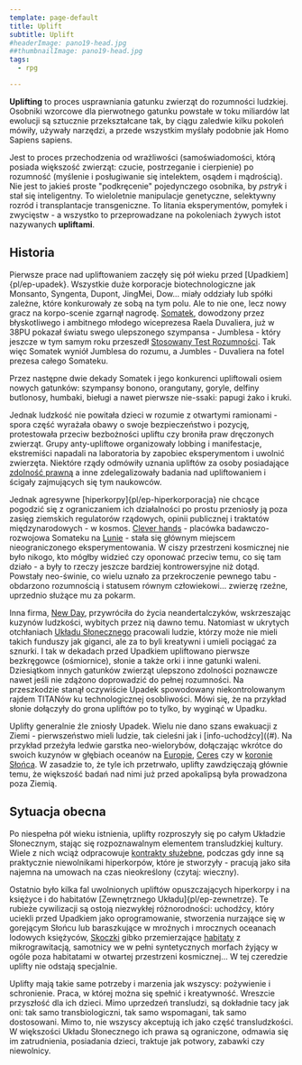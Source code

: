 ```yaml
---
template: page-default
title: Uplift
subtitle: Uplift
#headerImage: pano19-head.jpg
##thumbnailImage: pano19-head.jpg
tags:
  - rpg

---
```


**Uplifting** to proces usprawniania gatunku zwierząt do rozumności ludzkiej. Osobniki wzorcowe dla pierwotnego gatunku powstałe w toku miliardów lat ewolucji są sztucznie przekształcane tak, by ciągu zaledwie kilku pokoleń mówiły, używały narzędzi, a przede wszystkim myślały podobnie jak Homo Sapiens sapiens.

Jest to proces przechodzenia od wrażliwości (samoświadomości, którą posiada większość zwierząt: czucie, postrzeganie i cierpienie) po rozumność (myślenie i posługiwanie się intelektem, osądem i mądrością). Nie jest to jakieś proste "podkręcenie" pojedynczego osobnika, by *pstryk* i stał się inteligentny. To wieloletnie manipulacje genetyczne, selektywny rozród i transplantacje transgeniczne. To litania eksperymentów, pomyłek i zwycięstw - a wszystko to przeprowadzane na pokoleniach żywych istot nazywanych **upliftami**.

## Historia

Pierwsze prace nad upliftowaniem zaczęły się pół wieku przed [Upadkiem]{pl/ep-upadek}. Wszystkie duże korporacje biotechnologiczne jak Monsanto, Syngenta, Dupont, JingMei, Dow... miały oddziały lub spółki zależne, które konkurowały ze sobą na tym polu. Ale to nie one, lecz nowy gracz na korpo-scenie zgarnął nagrodę. [Somatek](Somatek.md "Uplifty, Farmaceutyki, Biofarmaceutyki, Genetyka "), dowodzony przez błyskotliwego i ambitnego młodego wiceprezesa Raela Duvaliera, już w 38PU pokazał światu swego ulepszonego szympansa - Jumblesa - który jeszcze w tym samym roku przeszedł [Stosowany Test Rozumności](Stosowany+Test+Rozumno%C5%9Bci). Tak więc Somatek wyniół Jumblesa do rozumu, a Jumbles - Duvaliera na fotel prezesa całego Somateku.

Przez następne dwie dekady Somatek i jego konkurenci upliftowali osiem nowych gatunków: szympansy bonono, orangutany, goryle, delfiny butlonosy, humbaki, bieługi a nawet pierwsze nie-ssaki: papugi żako i kruki.

Jednak ludzkość nie powitała dzieci w rozumie z otwartymi ramionami - spora część wyrażała obawy o swoje bezpieczeństwo i pozycję, protestowała przeciw bezbożności upliftu czy broniła praw dręczonych zwierząt. Grupy anty-upliftowe organizowały lobbing i manifestacje, ekstremiści napadali na laboratoria by zapobiec eksperymentom i uwolnić zwierzęta. Niektóre rządy odmówiły uznania upliftów za osoby posiadające [zdolność prawną](http://pl.wikipedia.org/wiki/Zdolno%C5%9B%C4%87_prawna) a inne zdelegalizowały badania nad upliftowaniem i ścigały zajmujących się tym naukowców.

Jednak agresywne [hiperkorpy]{pl/ep-hiperkorporacja} nie chcące pogodzić się z ograniczaniem ich działalności po prostu przeniosły ją poza zasięg ziemskich regulatorów rządowych, opinii publicznej i traktatów międzynarodowych - w kosmos. [Clever hands](Clever+hands) - placówka badawczo-rozwojowa Somateku na [Lunie](#) - stała się głównym miejscem nieograniczonego eksperymentowania. W ciszy przestrzeni kosmicznej nie było nikogo, kto mógłby widzieć czy oponować przeciw temu, co się tam działo - a były to rzeczy jeszcze bardziej kontrowersyjne niż dotąd. Powstały neo-świnie, co wielu uznało za przekroczenie pewnego tabu - obdarzono rozumnością i statusem równym człowiekowi... zwierzę rzeźne, uprzednio służące mu za pokarm.

Inna firma, [New Day](New+Day), przywróciła do życia neandertalczyków, wskrzeszając kuzynów ludzkości, wybitych przez nią dawno temu. Natomiast w ukrytych otchłaniach [Układu Słonecznego]((#)) pracowali ludzie, którzy może nie mieli takich funduszy jak giganci, ale za to byli kreatywni i umieli pociągać za sznurki. I tak w dekadach przed Upadkiem upliftowano pierwsze bezkręgowce (ośmiornice), słonie a także orki i inne gatunki waleni. Dziesiątkom innych gatunków zwierząt ulepszono zdolności poznawcze nawet jeśli nie zdążono doprowadzić do pełnej rozumności. Na przeszkodzie stanął oczywiście Upadek spowodowany niekontrolowanym rajdem TITANów ku technologicznej osobliwości. Mówi się, że na przykład słonie dołączyły do grona upliftów po to tylko, by wyginąć w Upadku.

Uplifty generalnie źle zniosły Upadek. Wielu nie dano szans ewakuacji z Ziemi - pierwszeństwo mieli ludzie, tak cieleśni jak i [info-uchodźcy]((#). Na przykład przeżyła ledwie garstka neo-wielorybów, dołączając wkrótce do swoich kuzynów w głębiach oceanów na [Europie](Europa), [Ceres](Ceres) czy w [koronie Słońca](S%C5%82o%C5%84ce). W zasadzie to, że tyle ich przetrwało, uplifty zawdzięczają głównie temu, że większość badań nad nimi już przed apokalipsą była prowadzona poza Ziemią.

## Sytuacja obecna

Po niespełna pół wieku istnienia, uplifty rozproszyły się po całym Układzie Słonecznym, stając się rozpoznawalnym elementem transludzkiej kultury. Wiele z nich wciąż odpracowuje [kontrakty służebne](#), podczas gdy inne są praktycznie niewolnikami hiperkorpów, które je stworzyły - pracują jako siła najemna na umowach na czas nieokreślony (czytaj: wieczny).

Ostatnio było kilka fal uwolnionych upliftów opuszczających hiperkorpy i na księżyce i do habitatów [Zewnętrznego Układu]{pl/ep-zewnetrze}. Te rubieże cywilizacji są ostoją niezwykłej różnorodności: uchodźcy, który uciekli przed Upadkiem jako oprogramowanie, stworzenia nurzające się w gorejącym Słońcu lub baraszkujące w mroźnych i mrocznych oceanach lodowych księżyców, [Skoczki](./Encyklopedia/Skoczek.md) gibko przemierzające [habitaty](Habitaty "Habitaty") z mikrograwitacją, samotnicy we w pełni syntetycznych morfach żyjący w ogóle poza habitatami w otwartej przestrzeni kosmicznej... W tej czeredzie uplifty nie odstają specjalnie.

Uplifty mają takie same potrzeby i marzenia jak wszyscy: pożywienie i schronienie. Praca, w której można się spełnić i kreatywność. Wreszcie przyszłość dla ich dzieci. Mimo uprzedzeń transludzi, są dokładnie tacy jak oni: tak samo transbiologiczni, tak samo wspomagani, tak samo dostosowani. Mimo to, nie wszyscy akceptują ich jako część transludzkości. W większości Układu Słonecznego ich prawa są ograniczone, odmawia się im zatrudnienia, posiadania dzieci, traktuje jak potwory, zabawki czy niewolnicy.
